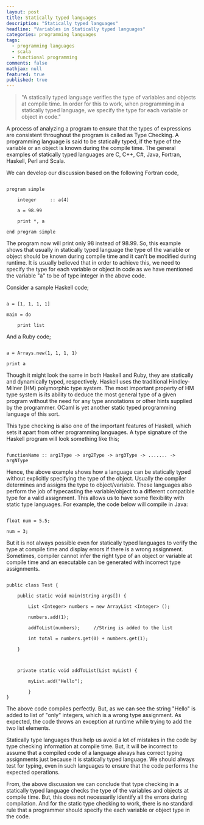 ```yaml
---
layout: post
title: Statically typed languages
description: "Statically typed languages"
headline: "Variables in Statically typed languages"
categories: programming languages
tags: 
  - programming languages
  - scala
  - functional programming
comments: false
mathjax: null
featured: true
published: true
---
```


>&quot;A statically typed language verifies the type of variables and objects at compile time. In order for this
to work, when programming in a statically typed language, we specify the type for each variable or object in code.&quot;

A process of analyzing a program to ensure that the types of expressions are consistent throughout the program is called as Type Checking. A programming language is said to be statically typed, if the type of the variable or an object is known during the compile time. The general examples of statically typed languages are C, C++, C#, Java, Fortran, Haskell, Perl and Scala. 

We can develop our discussion based on the following Fortran code,

```

program simple

    integer     :: a(4)
    
    a = 98.99
    
    print *, a

end program simple

```


The program now will print only 98 instead of 98.99. So, this example shows that usually in statically typed language the type of the variable or object should be known during compile time and it can't be modified during runtime. It is usually believed that in order to achieve this, we need to specify the type for each variable or object in code as we have mentioned the variable "a" to be of type integer in the above code.

Consider a sample Haskell code;

```

a = [1, 1, 1, 1]

main = do

    print list

```

And a Ruby code;

```

a = Arrays.new(1, 1, 1, 1)

print a

```

Though it might look the same in both Haskell and Ruby, they are statically and dynamically typed, respectively. Haskell uses the traditional Hindley-Milner (HM) polymorphic type system. The most important property of HM type system is its ability to deduce the most general type of a given program without the need for any type annotations or other hints supplied by the programmer. OCaml is yet another static typed programming language of this sort.

This type checking is also one of the important features of Haskell, which sets it apart from other programming languages. A type signature of the Haskell program will look something like this;

```

functionName :: arg1Type -> arg2Type -> arg3Type -> ....... -> argNType

```

Hence, the above example shows how a language can be statically typed without explicitly specifying the type of the object. Usually the compiler determines and assigns the type to object/variable. These languages also perform the job of typecasting the variable/object to a different compatible type for a valid assignment. This allows us to have some flexibility with static type languages. For example, the code below will compile in Java:

```

float num = 5.5;

num = 3;

```

But it is not always possible even for statically typed languages to verify the type at compile time and display errors if there is a wrong assignment. Sometimes, compiler cannot infer the right type of an object or variable at compile time and an executable can be generated with incorrect type assignments.


```

public class Test {

    public static void main(String args[]) {

        List <Integer> numbers = new ArrayList <Integer> ();
    
        numbers.add(1);
    
        addToList(numbers);     //String is added to the list
    
        int total = numbers.get(0) + numbers.get(1);

    }



    private static void addToList(List myList) {
        
        myList.add("Hello");

        }   
}

```

The above code compiles perfectly. But, as we can see the string "Hello" is added to list of "only" integers, which is a wrong type assignment. As expected, the code throws an exception at runtime while trying to add the two list elements. 

Statically type languages thus help us avoid a lot of mistakes in the code by type checking information at compile time. But, it will be incorrect to assume that a compiled code of a language always has correct typing assignments just because it is statically typed language. We should always test for typing, even in such languages to ensure that the code performs the expected operations.

From, the above discussion we can conclude that type checking in a statically typed language checks the type of the variables and objects at compile time. But, this does not necessarily identify all the errors during compilation. And for the static type checking to work, there is no standard rule that a programmer should specify the each variable or object type in the code.
